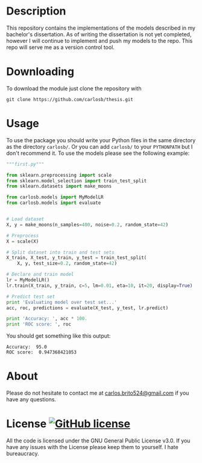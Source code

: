 # Description
This repository contains the implementations of the models described in my
bachelor's dissertation. As of writing the dissertation is not yet completed,
 however I will continue to implement and push my models to the repo. This repo
will serve me as a version control tool.

# Downloading
To download the module just clone the repository with

````git
git clone https://github.com/carlosb/thesis.git
````

# Usage
To use the package you should write your Python files in the same directory as the directory `carlosb/`. Or you can add `carlosb/` to your `PYTHONPATH` but I don't recommend it. To use the models please see the following example:

````python
"""first.py"""

from sklearn.preprocessing import scale
from sklearn.model_selection import train_test_split
from sklearn.datasets import make_moons

from carlosb.models import MyModelLR
from carlosb.models import evaluate


# Load dataset
X, y = make_moons(n_samples=400, noise=0.2, random_state=42)

# Preprocess
X = scale(X)

# Split dataset into train and test sets
X_train, X_test, y_train, y_test = train_test_split(
    X, y, test_size=0.2, random_state=42)

# Declare and train model
lr = MyModelLR()
lr.train(X_train, y_train, c=5, lm=0.01, eta=10, it=20, display=True)

# Predict test set
print 'Evaluating model over test set...'
acc, roc, predictions = evaluate(X_test, y_test, lr.predict)

print 'Accuracy: ', acc * 100.
print 'ROC score: ', roc
````

You should get something like this output:
````
Accuracy:  95.0
ROC score:  0.947368421053
````

# About

Please do not hesitate to contact me at carlos.brito524@gmail.com if you have any questions.

# License [![GitHub license](https://img.shields.io/github/license/carlosb/thesis.svg)](https://github.com/carlosb/thesis/blob/master/LICENSE)

All the code is licensed under the GNU General Public License v3.0. If you have any issues with the License please keep them to yourself. I hate bureaucracy.
